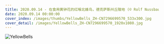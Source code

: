 ```yaml
---
title: 2020.09.14 - 在食用黄钟花的红喉北蜂鸟，德克萨斯州丘陵地 (© Rolf Nussbaumer/Danita Delimont)
date: 2020.09.14 00:00:00
cover_index: /images/thumbs/YellowBells_ZH-CN7296699570_533x300.jpg
cover_detail: /images/YellowBells_ZH-CN7296699570_1920x1080.jpg
---
```


![YellowBells](/images/YellowBells_ZH-CN7296699570_1920x1080.jpg)
